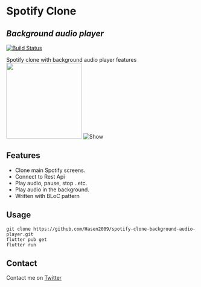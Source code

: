 # Spotify Clone
## _Background audio player_


[![Build Status](https://travis-ci.org/joemccann/dillinger.svg?branch=master)](https://travis-ci.org/joemccann/dillinger)

Spotify clone with background audio player features 
<img src="https://s4.gifyu.com/images/ezgif.com-gif-makerdcb5d192882f3ef1.gif" width="200px">
![Show](https://s4.gifyu.com/images/ezgif.com-gif-makerdcb5d192882f3ef1.gif)


## Features

- Clone main Spotify screens.
- Connect to Rest Api
- Play audio, pause, stop ..etc.
- Play audio in the background.
- Written with BLoC pattern

## Usage
```
git clone https://github.com/Hasen2009/spotify-clone-background-audio-player.git
flutter pub get
flutter run
```

## Contact
Contact me on [Twitter](https://twitter.com/creativelife2)
